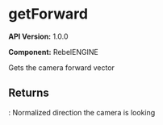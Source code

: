 # getForward

**API Version:** 1.0.0

**Component:** RebelENGINE

Gets the camera forward vector

## Returns

: Normalized direction the camera is looking

